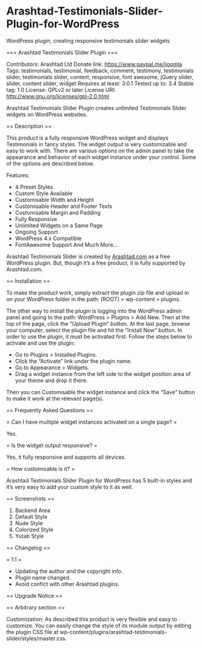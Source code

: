 # Arashtad-Testimonials-Slider-Plugin-for-WordPress
WordPress plugin, creating responsive testimonials slider widgets

=== Arashtad Testimonials Slider Plugin ===

Contributors: Arashtad Ltd
Donate link: https://www.paypal.me/ijoomla
Tags: testimonials, testimonial, feedback, comment, testimony, testimonials slider, testimonials slider, content, responsive, font awesome, jQuery slider, slider, content slider, widget
Requires at least: 3.0.1
Tested up to: 3.4
Stable tag: 1.0
License: GPLv2 or later
License URI: http://www.gnu.org/licenses/gpl-2.0.html

Arashtad Testimonials Slider Plugin creates unlimited Testimonials Slider widgets on WordPress websites.

== Description ==

This product is a fully responsive WordPress widget and displays Testimonials in fancy styles. The widget output is very customizable and easy to work with. There are various options on the admin panel to take the appearance and behavior of each widget instance under your control. Some of the options are described below.

Features:
*   4 Preset Styles
*   Custom Style Available
*   Customisable Width and Height
*   Customisable Header and Footer Texts
*   Customisable Margin and Padding
*   Fully Responsive
*   Unlimited Widgets on a Same Page
*   Ongoing Support
*   WordPress 4.x Compatible
*   FontAwesome Support
And Much More...

Arashtad Testimonials Slider is created by [Arashtad.com](https://arashtad.com/) as a free WordPress plugin. But, though it’s a free product, it is fully supported by Arashtad.com.

== Installation ==

To make the product work, simply extract the plugin zip file and upload in on your WordPress folder in the path: [ROOT] > wp-content > plugins.

The other way to install the plugin is logging into the WordPress admin panel and going to the path: WordPress > Plugins > Add New.
Then at the top of the page, click the ”Upload Plugin” button.
At the last page, browse your computer, select the plugin file and hit the ”Install Now” button.
In order to use the plugin, it must be activated first. Follow the steps below to activate and use the plugin:

*   Go to Plugins > Installed Plugins. 
*   Click the “Activate” link under the plugin name. 
*   Go to Appearance > Widgets. 
*   Drag a widget instance from the left side to the widget position area of your theme and drop it there. 

Then you can Customisable the widget instance and click the “Save” button to make it work at the relevant page(s).

== Frequently Asked Questions ==

= Can I have multiple widget instances activated on a single page? =

Yes.

= Is the widget output responsive? =

Yes, it fully responsive and supports all devices.

= How customisable is it? =

Arashtad Testimonials Slider Plugin for WordPress has 5 built-in styles and it’s very easy to add your custom style to it as well.

== Screenshots ==

01. Backend Area
02. Default Style
03. Nude Style
04. Colorized Style
05. Yutab Style

== Changelog ==

= 1.1 =
* Updating the author and the copyright info.
* Plugin name changed.
* Avoid confict with other Arashtad plugins.

== Upgrade Notice ==

== Arbitrary section ==

Customization:
As described this product is very flexible and easy to customize. You can easily change the style of its module output by editing the plugin CSS file at wp-content/plugins/arashtad-testimonials-slider/styles/master.css.

